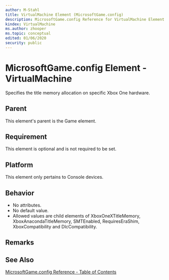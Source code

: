 ```yaml
---
author: M-Stahl
title: VirtualMachine Element (MicrosoftGame.config)
description: MicrosoftGame.config Reference for VirtualMachine Element.
kindex: VirtualMachine
ms.author: zhooper
ms.topic: conceptual
edited: 01/06/2020
security: public
---
```


# MicrosoftGame.config Element - VirtualMachine

Specifies the title memory allocation on specific Xbox One hardware.

## Parent
This element's parent is the Game element.

## Requirement
This element is optional and is not required to be set. 

## Platform
This element only pertains to Console devices.

## Behavior
* No attributes.
* No default value.
* Allowed values are child elements of XboxOneXTitleMemory, XboxAnacondaTitleMemory, SMTEnabled, RequiresEraShim, XboxCompatibility and DlcCompatibility.

## Remarks


## See Also
[MicrosoftGame.config Reference - Table of Contents](gc-microsoftgameconfig-toc.md)  